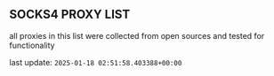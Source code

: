 ## SOCKS4 PROXY LIST

all proxies in this list were collected from open sources and tested for functionality

last update: `2025-01-18 02:51:58.403388+00:00`